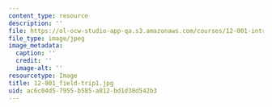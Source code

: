 ```yaml
---
content_type: resource
description: ''
file: https://ol-ocw-studio-app-qa.s3.amazonaws.com/courses/12-001-introduction-to-geology-fall-2013/ac6c04d57955b585a812bd1d38d542b3_12-001_field-trip1.jpg
file_type: image/jpeg
image_metadata:
  caption: ''
  credit: ''
  image-alt: ''
resourcetype: Image
title: 12-001_field-trip1.jpg
uid: ac6c04d5-7955-b585-a812-bd1d38d542b3
---
```

